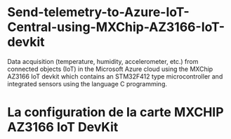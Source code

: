 # Send-telemetry-to-Azure-IoT-Central-using-MXChip-AZ3166-IoT-devkit

Data acquisition (temperature, humidity, accelerometer, etc.) from connected objects (IoT) in the Microsoft Azure cloud using the MXChip AZ3166 IoT devkit which contains an STM32F412 type microcontroller and integrated sensors using the language C programming.

# La configuration de la carte MXCHIP AZ3166 IoT DevKit

